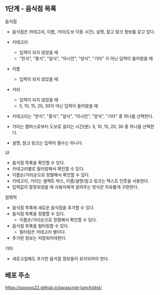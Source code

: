 ## 1단계 - 음식점 목록

음식점

- 음식점은 카테고리, 이름, 거리(도보 이동 시간), 설명, 참고 링크 정보를 갖고 있다.
- 카테고리
  - 입력이 되지 않았을 때
  - "한식", "중식", "일식", "아시안", "양식", "기타" 가 아닌 입력이 들어왔을 때
- 이름
  - 입력이 되지 않았을 때
- 거리

  - 입력이 되지 않았을 때
  - 5, 10, 15, 20, 30이 아닌 입력이 들어왔을 때

- 카테고리는 "한식", "중식", "일식", "아시안", "양식", "기타" 중 하나를 선택한다.
- 거리는 캠퍼스로부터 도보로 걸리는 시간(분). 5, 10, 15, 20, 30 중 하나를 선택한다.
- 설명, 참고 링크는 입력이 필수는 아니다.

UI

- 음식점 목록을 확인할 수 있다.
- 카테고리별로 필터링해서 확인할 수 있다.
- 이름순/거리순으로 정렬해서 확인할 수 있다.
- 카테고리, 거리는 셀렉트 박스, 이름/설명/참고 링크는 텍스트 인풋을 사용한다.
- 입력값이 잘못되었을 때 사용자에게 알려주는 방식은 자유롭게 구현한다.

점뭐먹

- 음식점 목록에 새로운 음식점을 추가할 수 있다.
- 음식점 목록을 정렬할 수 있다.
  - 이름순/거리순으로 정렬해서 확인할 수 있다.
- 음식점 목록을 필터링할 수 있다.
  - 필터링은 카테고리 별이다.
- 추가된 정보는 저장되어야한다.

기타

- 새로고침해도 추가한 음식점 정보들이 유지되어야 한다.

## 배포 주소

https://soosoo22.github.io/javascript-lunch/dist/
